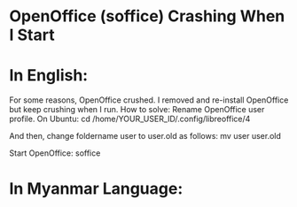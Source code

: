 # OpenOffice (soffice) Crashing When I Start

# In English:

For some reasons, OpenOffice crushed. I removed and re-install OpenOffice but keep crushing when I run.
How to solve:
Rename OpenOffice user profile.
On Ubuntu:
cd /home/YOUR_USER_ID/.config/libreoffice/4

And then, change foldername user to user.old as follows:
mv user user.old

Start OpenOffice:
soffice

# In Myanmar Language:
